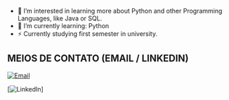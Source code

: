 - 👀 I’m interested in learning more about Python and other Programming Languages, like Java or SQL.
- 🌱 I’m currently learning: Python
- ⚡ Currently studying first semester in university.

<!---
HugoSouza75/HugoSouza75 is a ✨ special ✨ repository because its `README.md` (this file) appears on your GitHub profile.
You can click the Preview link to take a look at your changes.
--->
## MEIOS DE CONTATO (EMAIL / LINKEDIN)

[![Email](https://img.shields.io/badge/Email-hugoabsouza@sempreceub.com-red?style=flat-square&logo=gmail)](mailto:hugoabsouza@sempreceub.com)


[![LinkedIn]([https://img.shields.io/badge/LinkedIn-Perfil-blue?style=flat-square&logo=linkedin](https://www.linkedin.com/in/hugo-antonio-bezerra-de-souza-676170365/?trk=opento_sprofile_topcard))]
